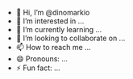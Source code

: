 - 👋 Hi, I’m @dinomarkio
- 👀 I’m interested in ...
- 🌱 I’m currently learning ...
- 💞️ I’m looking to collaborate on ...
- 📫 How to reach me ...
- 😄 Pronouns: ...
- ⚡ Fun fact: ...

<!---
dinomarkio/dinomarkio is a ✨ special ✨ repository because its `README.md` (this file) appears on your GitHub profile.
You can click the Preview link to take a look at your changes.
--->
